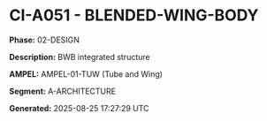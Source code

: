 # CI-A051 - BLENDED-WING-BODY

**Phase:** 02-DESIGN

**Description:** BWB integrated structure

**AMPEL:** AMPEL-01-TUW (Tube and Wing)

**Segment:** A-ARCHITECTURE

**Generated:** 2025-08-25 17:27:29 UTC
